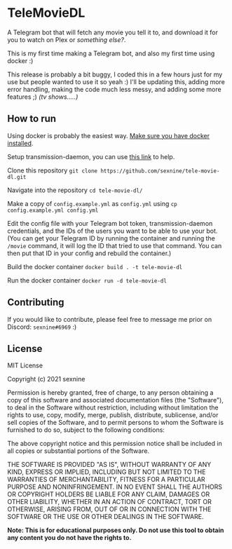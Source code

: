 # TeleMovieDL

A Telegram bot that will fetch any movie you tell it to, and download it for you to watch on Plex or *something else?*.

This is my first time making a Telegram bot, and also my first time using docker :)

This release is probably a bit buggy, I coded this in a few hours just for my use but people wanted to use it so yeah :)
I'll be updating this, adding more error handling, making the code much less messy, and adding some more features ;) *(tv shows.....)*

## How to run

Using docker is probably the easiest way.  [Make sure you have docker installed](https://docs.docker.com/get-docker/).

Setup transmission-daemon, you can use [this link](https://linuxconfig.org/how-to-set-up-transmission-daemon-on-a-raspberry-pi-and-control-it-via-web-interface) to help.

Clone this repository `git clone https://github.com/sexnine/tele-movie-dl.git`

Navigate into the repository `cd tele-movie-dl/`

Make a copy of `config.example.yml` as `config.yml` using `cp config.example.yml config.yml`

Edit the config file with your Telegram bot token, transmission-daemon credentials, and the IDs of the users you want to be able to use your bot.  (You can get your Telegram ID by running the container and running the `/movie` command, it will log the ID that tried to use that command.  You can then put that ID in your config and rebuild the container.)

Build the docker container `docker build . -t tele-movie-dl`

Run the docker container `docker run -d tele-movie-dl`

## Contributing

If you would like to contribute, please feel free to message me prior on Discord: `sexnine#6969` :)

## License

MIT License

Copyright (c) 2021 sexnine

Permission is hereby granted, free of charge, to any person obtaining a copy
of this software and associated documentation files (the "Software"), to deal
in the Software without restriction, including without limitation the rights
to use, copy, modify, merge, publish, distribute, sublicense, and/or sell
copies of the Software, and to permit persons to whom the Software is
furnished to do so, subject to the following conditions:

The above copyright notice and this permission notice shall be included in all
copies or substantial portions of the Software.

THE SOFTWARE IS PROVIDED "AS IS", WITHOUT WARRANTY OF ANY KIND, EXPRESS OR
IMPLIED, INCLUDING BUT NOT LIMITED TO THE WARRANTIES OF MERCHANTABILITY,
FITNESS FOR A PARTICULAR PURPOSE AND NONINFRINGEMENT. IN NO EVENT SHALL THE
AUTHORS OR COPYRIGHT HOLDERS BE LIABLE FOR ANY CLAIM, DAMAGES OR OTHER
LIABILITY, WHETHER IN AN ACTION OF CONTRACT, TORT OR OTHERWISE, ARISING FROM,
OUT OF OR IN CONNECTION WITH THE SOFTWARE OR THE USE OR OTHER DEALINGS IN THE
SOFTWARE.

**Note: This is for educational purposes only.  Do not use this tool to obtain any content you do not have the rights to.**
